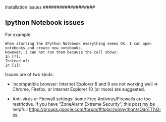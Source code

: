Installation Issues
###################

## Ipython Notebook issues

For example:
````
When starting the IPython Notebook everything seems OK. I can open notebooks and create new notebooks.
However, I can not run them because the cell shows:
In [*]:
Instead of:
In [1]:
````
Issues are of two kinds:
- incompatible browser: Internet Explorer 8 and 9 are not working well
  => Chrome, Firefox, or Internet Explorer 10 (or more) are suggested.

- Anti-virus or Firewall settings:
  some Free Antivirus/Firewalls are too restrictive. If you have “ZoneAlarm  Extreme Security”, this post my be helpfull https://groups.google.com/forum/#!topic/winpython/sOanTThQ-os


